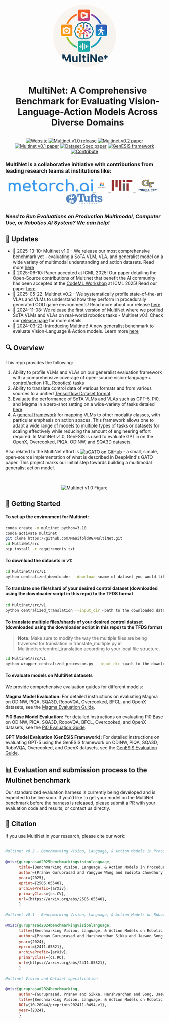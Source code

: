 <p align="center">
  <kbd>
  <img src="assets/multinet_logo_square copy.png" alt="Multinet Logo" style="height:200px; border-radius:50%;">
  <h1 align="center" style="display: inline-block; vertical-align: middle; margin-left: 20px;">MultiNet: A Comprehensive Benchmark for Evaluating Vision-Language-Action Models Across Diverse Domains</h1>
  </kbd>
</p>

<p align="center">
  <a href="https://multinet.ai/"><img src="https://img.shields.io/badge/Website-blue?style=flat-square&logo=googlechrome" alt="Website"></a> 
  <a href="https://multinet.ai/"><img src="https://img.shields.io/badge/MultinetV1-Release-blue?style=flat-square&logo=Blogger" alt="Multinet v1.0 release"></a>
  <a href="https://arxiv.org/abs/2505.05540"><img src="https://img.shields.io/badge/Multinet%20v0.2%20paper-arXiv-B31B1B?style=flat-square&logo=arXiv" alt="Multinet v0.2 paper"></a> 
  <a href="https://arxiv.org/abs/2411.05821"><img src="https://img.shields.io/badge/Multinet%20v0.1%20paper-arXiv-B31B1B?style=flat-square&logo=arXiv" alt="Multinet v0.1 paper"></a> 
  <a href="https://multinet.ai/static/pdfs/MultiNet_Dataset_Spec_Paper.pdf"><img src="https://img.shields.io/badge/Dataset%20Spec-green?style=flat-square&logo=readthedocs" alt="Dataset Spec paper"></a> 
  <a href="https://github.com/ManifoldRG/MultiNet/tree/main/src/modules"><img src="https://img.shields.io/badge/GenESIS%E2%A0%80%E2%A0%80%E2%A0%80%E2%A0%80%E2%A0%80%E2%A0%80%E2%A0%80-blueviolet?style=flat-square&logo=github" alt="GenESIS framework"></a> 
  <a href="https://discord.gg/Rk4gAq5aYr"><img src="https://img.shields.io/badge/Contribute%E2%A0%80%E2%A0%80%E2%A0%80%E2%A0%80%E2%A0%80-7289DA?style=flat-square&logo=discord" alt="Contribute"></a>
</p>

### MultiNet is a collaborative initiative with contributions from leading research teams at institutions like:

<p align="center">
  <a href="https://metarch.ai/" target="_blank">
    <kbd>
    <img src="assets/metarchlogo.jpg" alt="Metarch.ai Logo" height="40">
    </kbd>
  </a>
  <a href="https://www.manifoldrg.com/" target="_blank">
    <kbd>
    <img src="assets/manifold_logo_square.png" alt="Manifold Research Logo" height="40">
    </kbd>
  </a>
  <a href="https://www.mit.edu/" target="_blank">
    <kbd>
    <img src="assets/mitlogo.jpg" alt="MIT Logo" height="40">
    </kbd>
  </a>
  <a href="https://www.gatech.edu/" target="_blank">
    <kbd>
    <img src="assets/gtlogo_alt.png" alt="Georgia Tech Logo" style="height:40px; border-radius:50%;">
    </kbd>
  </a>
  <a href="https://www.tufts.edu/" target="_blank">
    <kbd>
    <img src="assets/tuftslogo.jpg" alt="Tufts Logo" style="height:40px; border-radius:50%;">
    </kbd>
  </a>
</p>

### _Need to Run Evaluations on Production Multimodal, Computer Use, or Robotics AI System? [We can help!](https://forms.gle/DuMyjoZrEYR641ro6)_

## 📢 Updates
- 🌟 2025-13-10: Multinet v1.0 - We release our most comprehensive benchmark yet - evaluating a SoTA VLM, VLA, and generalist model on a wide variety of multimodal understanding and action datasets. Read more [here](https://multinet.ai/static/pages/Multinetv1.html)
- 🏅 2025-06-10: Paper accepted at ICML 2025! Our paper detailing the Open-Source contributions of Multinet that benefit the AI community has been accepted at the [CodeML Workshop](https://codeml-workshop.github.io/codeml2025/) at ICML 2025! Read our paper [here](https://multinet.ai/static/pdfs/An%20Open-Source%20Software%20Toolkit%20&%20Benchmark%20Suite%20for%20the%20Evaluation%20and%20Adaptation%20of%20Multimodal%20Action%20Models.pdf).
- 🎉 2025-05-22: Multinet v0.2 - We systematically profile state-of-the-art VLAs and VLMs to understand how they perform in procedurally generated OOD game environments! Read more about our release [here](https://multinet.ai/static/pages/Multinetv02.html)
- 🎉 2024-11-08: We release the first version of MultiNet where we profiled SoTA VLMs and VLAs on real-world robotics tasks - Multinet v0.1! Check our [release page](https://multinet.ai/static/pages/Multinetv01.html) for more details.
- 🚀 2024-03-22: Introducing Multinet! A new generalist benchmark to evaluate Vision-Language & Action models. Learn more [here](https://multinet.ai)

## 🔍 Overview

This repo provides the following:
1. Ability to profile VLMs and VLAs on our generalist evaluation framework with a comprehensive coverage of open-source vision-language + control/action (RL, Robotics) tasks
2. Ability to translate control data of various formats and from various sources to a unified [Tensorflow Dataset format](https://www.tensorflow.org/datasets/api_docs/python/tfds). 
3. Evaluate the performance of SoTA VLMs and VLAs such as GPT-5, Pi0, and Magma in a zero-shot setting on a wide-variety of tasks detaied [here](https://multinet.ai/static/pages/Multinetv1.html).
4. A [general framework](https://github.com/ManifoldRG/MultiNet/tree/main/src/v1/modules) for mapping VLMs to other modality classes, with particular emphasis on action spaces. This framework allows one to adapt a wide range of models to multiple types of tasks or datasets for scaling effectively while reducing the amount of engineering effort required.  In MultiNet v1.0, GenESIS is used to evaluate GPT 5 on the OpenX, Overcooked, PIQA, ODINW, and SQA3D datasets.

Also related to the MultiNet effort is <a href="https://github.com/eihli/mugato"><img src="https://img.shields.io/badge/%CE%BCGATO%E2%A0%80%E2%A0%80-dimgray?style=flat-square&logo=github" alt="μGATO on GitHub" style="vertical-align: middle;"></a> - a small, simple, open-source implementation of what is described in DeepMind's GATO paper. This project marks our initial step towards building a multimodal generalist action model.

<br>

<p align="center">
  <img src="assets/Multinet v1 release visual final.png" alt="Multinet v1.0 Figure" style="width: 700px; height: auto; vertical-align: middle;">
</p>

<!-- <br>

<p align="center">
  <img src="assets/v0_2_visual.jpg" alt="Multinet v0.2 Figure" style="width: 700px; height: auto; vertical-align: middle;">
</p>

<br>

<p align="center">
  <img src="assets/Multinet v0.1 release visual 3.0.png" alt="Multinet Figure" style="width: 700px; height: auto; vertical-align: middle;">
</p> -->

## 🚀 Getting Started

#### To set up the environment for Multinet:

```bash
conda create -n multinet python=3.10
conda activate multinet
git clone https://github.com/ManifoldRG/MultiNet.git
cd MultiNet/src
pip install -r requirements.txt
```

#### To download the datasets in v1:

```bash
cd Multinet/src/v1
python centralized_downloader --download <name of dataset you would like to download>
```

#### To translate one file/shard of your desired control dataset (downloaded using the downloader script in this repo) to the TFDS format 

```bash
cd Multinet/src/v1
python centralized_translation --input_dir <path to the downloaded dataset> --output_dir <directory where you would like to store the translated file>
```

#### To translate multiple files/shards of your desired control dataset (downloaded using the downloader script in this repo) to the TFDS format 

> **Note:** Make sure to modify the way the multiple files are being traversed for translation in translate_multiple.py in Multinet/src/control_translation according to your local file structure.

```bash
cd Multinet/src/v1
python wrapper_centralized_processor.py --input_dir <path to the downloaded dataset> --output_dir <directory where you would like to store the translated file>
```

#### To evaluate models on MultiNet datasets

We provide comprehensive evaluation guides for different models:

**Magma Model Evaluation:**
For detailed instructions on evaluating Magma on ODINW, PIQA, SQA3D, RoboVQA, Overcooked, BFCL, and OpenX datasets, see the [Magma Evaluation Guide](docs/magma_evaluation.md).

**Pi0 Base Model Evaluation:**
For detailed instructions on evaluating Pi0 Base on ODINW, PIQA, SQA3D, RoboVQA, BFCL, Overcooked, and OpenX datasets, see the [Pi0 Evaluation Guide](docs/pi0_evaluation.md).

**GPT Model Evaluation (GenESIS Framework):**
For detailed instructions on evaluating GPT-5 using the GenESIS framework on ODINW, PIQA, SQA3D, RoboVQA, Overcooked, and OpenX datasets, see the [GenESIS Evaluation Guide](docs/genesis_evaluation.md).

## 📊 Evaluation and submission process to the Multinet benchmark

Our standardized evaluation harness is currently being developed and is expected to be live soon. If you'd like to get your model on the MultiNet benchmark before the harness is released, please submit a PR with your evaluation code and results, or contact us directly.

## 📜 Citation

If you use MultiNet in your research, please cite our work:

```bibtex

Multinet v0.2 - Benchmarking Vision, Language, & Action Models in Procedurally Generated, Open Ended Action Environments

@misc{guruprasad2025benchmarkingvisionlanguage,
      title={Benchmarking Vision, Language, & Action Models in Procedurally Generated, Open Ended Action Environments}, 
      author={Pranav Guruprasad and Yangyue Wang and Sudipta Chowdhury and Harshvardhan Sikka},
      year={2025},
      eprint={2505.05540},
      archivePrefix={arXiv},
      primaryClass={cs.CV},
      url={https://arxiv.org/abs/2505.05540}, 
      }

Multinet v0.1 - Benchmarking Vision, Language, & Action Models on Robotic Learning Tasks

@misc{guruprasad2024benchmarkingvisionlanguage,
      title={Benchmarking Vision, Language, & Action Models on Robotic Learning Tasks}, 
      author={Pranav Guruprasad and Harshvardhan Sikka and Jaewoo Song and Yangyue Wang and Paul Pu Liang},
      year={2024},
      eprint={2411.05821},
      archivePrefix={arXiv},
      primaryClass={cs.RO},
      url={https://arxiv.org/abs/2411.05821},
      }

Multinet Vision and Dataset specification

@misc{guruprasad2024benchmarking,
      author={Guruprasad, Pranav and Sikka, Harshvardhan and Song, Jaewoo and Wang, Yangyue and Liang, Paul},
      title={Benchmarking Vision, Language, & Action Models on Robotic Learning Tasks},
      DOI={10.20944/preprints202411.0494.v1},
      year={2024},
      }    

```


